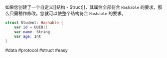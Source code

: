 如果您创建了一个自定义[[结构 - Struct]]，其属性全部符合 `Hashable` 的要求，那么只需稍作修改，您就可以使整个结构符合 `Hashable` 的要求。

```swift
struct Student: Hashable {
    var id = UUID()
    var name: String
    var age: Int
}
```

#data #protocol #struct #easy 